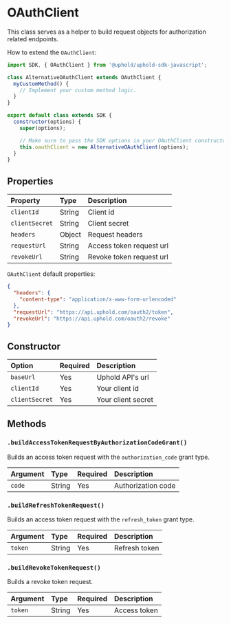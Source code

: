 # OAuthClient

This class serves as a helper to build request objects for authorization related endpoints.

How to extend the `OAuthClient`:

```js
import SDK, { OAuthClient } from '@uphold/uphold-sdk-javascript';

class AlternativeOAuthClient extends OAuthClient {
  myCustomMethod() {
    // Implement your custom method logic.
  }
}

export default class extends SDK {
  constructor(options) {
    super(options);

    // Make sure to pass the SDK options in your OAuthClient constructor.
    this.oauthClient = new AlternativeOAuthClient(options);
  }
}
```

## Properties

| Property       | Type   | Description              |
|:---------------|:-------|:-------------------------|
| `clientId`     | String | Client id                |
| `clientSecret` | String | Client secret            |
| `headers`      | Object | Request headers          |
| `requestUrl`   | String | Access token request url |
| `revokeUrl`    | String | Revoke token request url |

`OAuthClient` default properties:

```json
{
  "headers": {
    "content-type": "application/x-www-form-urlencoded"
  },
  "requestUrl": "https://api.uphold.com/oauth2/token",
  "revokeUrl": "https://api.uphold.com/oauth2/revoke"
}
```

## Constructor

| Option         | Required | Description        |
|:---------------|:---------|:-------------------|
| `baseUrl`      | Yes      | Uphold API's url   |
| `clientId`     | Yes      | Your client id     |
| `clientSecret` | Yes      | Your client secret |

## Methods

### `.buildAccessTokenRequestByAuthorizationCodeGrant()`

Builds an access token request with the `authorization_code` grant type.

| Argument | Type   | Required | Description        |
|:---------|:-------|:---------|:-------------------|
| `code`   | String | Yes      | Authorization code |

### `.buildRefreshTokenRequest()`

Builds an access token request with the `refresh_token` grant type.

| Argument | Type   | Required | Description   |
|:---------|:-------|:---------|:--------------|
| `token`  | String | Yes      | Refresh token |

### `.buildRevokeTokenRequest()`

Builds a revoke token request.

| Argument | Type   | Required | Description  |
|:---------|:-------|:---------|:-------------|
| `token`  | String | Yes      | Access token |
